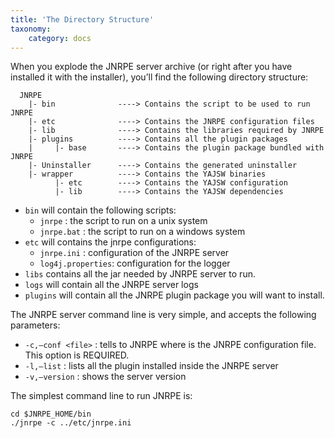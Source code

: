 ```yaml
---
title: 'The Directory Structure'
taxonomy:
    category: docs
---
```


When you explode the JNRPE server archive (or right after you have installed it with the installer), you’ll find the following directory structure:

```
  JNRPE
    |- bin              ----> Contains the script to be used to run JNRPE
    |- etc              ----> Contains the JNRPE configuration files
    |- lib              ----> Contains the libraries required by JNRPE
    |- plugins          ----> Contains all the plugin packages
    |     |- base       ----> Contains the plugin package bundled with JNRPE
    |- Uninstaller      ----> Contains the generated uninstaller
    |- wrapper          ----> Contains the YAJSW binaries
          |- etc        ----> Contains the YAJSW configuration
          |- lib        ----> Contains the YAJSW dependencies
```

* `bin` will contain the following scripts:
    * `jnrpe` : the script to run on a unix system
    * `jnrpe.bat` : the script to run on a windows system
* `etc` will contains the jnrpe configurations: 
    * `jnrpe.ini` : configuration of the JNRPE server
    * `log4j.properties`: configuration for the logger
* `libs` contains all the jar needed by JNRPE server to run.
* `logs` will contain all the JNRPE server logs
* `plugins` will contain all the JNRPE plugin package you will want to install.

The JNRPE server command line is very simple, and accepts the following parameters:

* `-c,–conf <file>` : tells to JNRPE where is the JNRPE configuration file. This option is REQUIRED.
* `-l,–list` : lists all the plugin installed inside the JNRPE server
* `-v,–version` : shows the server version

The simplest command line to run JNRPE is:

````
cd $JNRPE_HOME/bin
./jnrpe -c ../etc/jnrpe.ini
````

